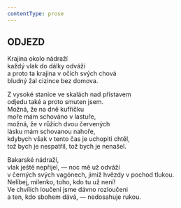 ```yaml
---
contentType: prose
---
```


## ODJEZD  

Krajina okolo nádraží  
každý vlak do dálky odváží  
a proto ta krajina v očích svých chová  
bludný žal cizince bez domova.  

Z vysoké stanice ve skalách nad přístavem  
odjedu také a proto smuten jsem.  
Možná, že na dně kufříčku  
moře mám schováno v lastuře,  
možná, že v růžích dvou červených  
lásku mám schovanou nahoře,  
kdybych však v tento čas je uchopiti chtěl,  
tož bych je nespatřil, tož bych je nenašel.  

Bakarské nádraží,  
vlak ještě nepřijel, — noc mě už odváží  
v černých svých vagónech, jimiž hvězdy v pochod tlukou.  
Nelíbej, milenko, toho, kdo tu už není!  
Ve chvílích loučení jsme dávno rozloučeni  
a ten, kdo sbohem dává, — nedosahuje rukou.
